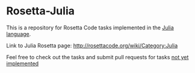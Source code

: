 Rosetta-Julia
=============

This is a repository for Rosetta Code tasks implemented in the [Julia language](www.julialang.org).

Link to Julia Rosetta page: http://rosettacode.org/wiki/Category:Julia

Feel free to check out the tasks and submit pull requests for tasks [not yet implemented](http://rosettacode.org/wiki/Reports:Tasks_not_implemented_in_Julia)
